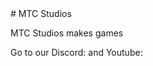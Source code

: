 <!DOCTYPE html>
<html>

</html>
# MTC Studios

MTC Studios makes games

Go to our Discord: and Youtube:
